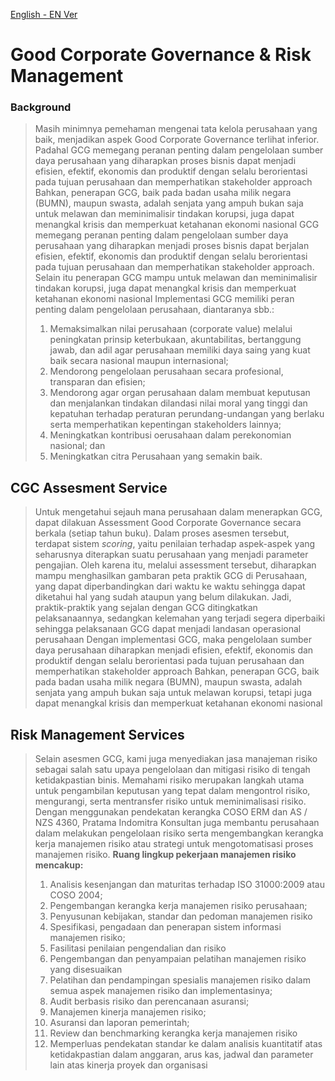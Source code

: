 [English - EN Ver](/GCG-RM-EN.md)
# Good Corporate Governance & Risk Management
### Background
> Masih minimnya pemehaman mengenai tata kelola perusahaan yang baik, menjadikan aspek Good Corporate Governance terlihat inferior. Padahal GCG memegang peranan penting dalam pengelolaan sumber daya perusahaan yang diharapkan proses bisnis dapat menjadi efisien, efektif, ekonomis dan produktif dengan selalu berorientasi pada tujuan perusahaan dan memperhatikan stakeholder approach
> Bahkan, penerapan GCG, baik pada badan usaha milik negara (BUMN), maupun swasta, adalah senjata yang ampuh bukan saja untuk melawan dan meminimalisir tindakan korupsi, juga dapat menangkal krisis dan memperkuat ketahanan ekonomi nasional
> GCG memegang peranan penting dalam pengelolaan sumber daya perusahaan yang diharapkan menjadi proses bisnis dapat berjalan efisien, efektif, ekonomis dan produktif dengan selalu berorientasi pada tujuan perusahaan dan memperhatikan stakeholder approach. Selain itu penerapan GCG mampu untuk melawan dan meminimalisir tindakan korupsi, juga dapat menangkal krisis dan memperkuat ketahanan ekonomi nasional
> Implementasi GCG memiliki peran penting dalam pengelolaan perusahaan, diantaranya sbb.:
> 1. Memaksimalkan nilai perusahaan (corporate value) melalui peningkatan prinsip keterbukaan, akuntabilitas, bertanggung jawab, dan adil agar perusahaan memiliki daya saing yang kuat baik secara nasional maupun internasional;
> 2. Mendorong pengelolaan perusahaan secara profesional, transparan dan efisien;
> 3. Mendorong agar organ perusahaan dalam membuat keputusan dan menjalankan tindakan dilandasi nilai moral yang tinggi dan kepatuhan terhadap peraturan perundang-undangan yang berlaku serta memperhatikan kepentingan stakeholders lainnya;
> 4. Meningkatkan kontribusi oerusahaan dalam perekonomian nasional; dan
> 5. Meningkatkan citra Perusahaan yang semakin baik.

## CGC Assesment Service
> Untuk mengetahui sejauh mana perusahaan dalam menerapkan GCG, dapat dilakuan Assessment Good Corporate Governance secara berkala (setiap tahun buku).
> Dalam proses asesmen tersebut, terdapat sistem _scoring_, yaitu penilaian terhadap aspek-aspek yang seharusnya diterapkan suatu perusahaan yang menjadi parameter pengajian.
> Oleh karena itu, melalui assessment tersebut, diharapkan mampu menghasilkan gambaran peta praktik GCG di Perusahaan, yang dapat diperbandingkan dari waktu ke waktu sehingga dapat diketahui hal yang sudah ataupun yang belum dilakukan.
> Jadi, praktik-praktik yang sejalan dengan GCG ditingkatkan pelaksanaannya, sedangkan kelemahan yang terjadi segera diperbaiki sehingga pelaksanaan GCG dapat menjadi landasan operasional perusahaan
> Dengan implementasi GCG, maka pengelolaan sumber daya perusahaan diharapkan menjadi efisien, efektif, ekonomis dan produktif dengan selalu berorientasi pada tujuan perusahaan dan memperhatikan stakeholder approach
> Bahkan, penerapan GCG, baik pada badan usaha milik negara (BUMN), maupun swasta, adalah senjata yang ampuh bukan saja untuk melawan korupsi, tetapi juga dapat menangkal krisis dan memperkuat ketahanan ekonomi nasional

## Risk Management Services
> Selain asesmen GCG, kami juga menyediakan jasa manajeman risiko sebagai salah satu upaya pengelolaan dan mitigasi risiko di tengah ketidakpastian binis. Memahami risiko merupakan langkah utama untuk pengambilan keputusan yang tepat dalam mengontrol risiko, mengurangi, serta mentransfer risiko untuk meminimalisasi risiko.
> Dengan menggunakan pendekatan kerangka COSO ERM dan AS / NZS 4360, Pratama Indomitra Konsultan juga membantu perusahaan dalam melakukan pengelolaan risiko serta mengembangkan kerangka kerja manajemen risiko atau strategi untuk mengotomatisasi proses manajemen risiko.
> **Ruang lingkup pekerjaan manajemen risiko mencakup:**
> 1. Analisis kesenjangan dan maturitas terhadap ISO 31000:2009 atau    COSO 2004;
> 2. Pengembangan kerangka kerja manajemen risiko perusahaan;
> 3. Penyusunan kebijakan, standar dan pedoman manajemen risiko
> 4. Spesifikasi, pengadaan dan penerapan sistem informasi manajemen risiko;
> 5. Fasilitasi penilaian pengendalian dan risiko
> 6. Pengembangan dan penyampaian pelatihan manajemen risiko yang disesuaikan
> 7. Pelatihan dan pendampingan spesialis manajemen risiko dalam semua aspek    manajemen risiko dan implementasinya;
> 8. Audit berbasis risiko dan perencanaan asuransi;
> 9. Manajemen kinerja manajemen risiko; 
> 10. Asuransi dan laporan pemerintah;
> 11. Review dan benchmarking kerangka kerja manajemen risiko
> 12. Memperluas pendekatan standar ke dalam analisis kuantitatif atas ketidakpastian dalam anggaran, arus kas, jadwal dan parameter lain atas kinerja proyek dan organisasi
